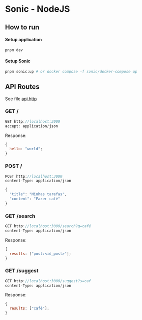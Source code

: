 # Sonic - NodeJS

## How to run

#### Setup application

```bash
pnpm dev
```

#### Setup Sonic

```bash
pnpm sonic:up # or docker compose -f sonic/docker-compose up
```

## API Routes

See file [api.http](https://github.com/jdgabriel/sonic-node/blob/main/api.http)

### GET /

```js
GET http://localhost:3000
accept: application/json
```

Response:

```js
{
  hello: "world";
}
```

### POST /

```js
POST http://localhost:3000
content-Type: application/json

{
  "title": "Minhas tarefas",
  "content": "Fazer café"
}
```

### GET /search

```js
GET http://localhost:3000/search?q=café
content-Type: application/json
```

Response:

```js
{
  results: ["post:<id_post>"];
}
```

### GET /suggest

```js
GET http://localhost:3000/suggest?s=caf
content-Type: application/json
```

Response:

```js
{
  results: ["café"];
}
```
